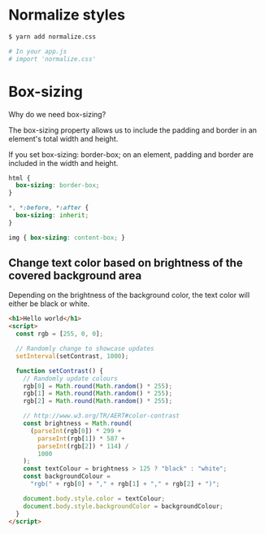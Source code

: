 # Normalize styles

```bash
$ yarn add normalize.css

# In your app.js
# import 'normalize.css'
```

# Box-sizing

Why do we need box-sizing? 

The box-sizing property allows us to include the padding and border in an element's total width and height.

If you set box-sizing: border-box; on an element, padding and border are included in the width and height.

```css
html {
  box-sizing: border-box;
}

*, *:before, *:after {
  box-sizing: inherit;
}

img { box-sizing: content-box; }
```

## Change text color based on brightness of the covered background area


Depending on the brightness of the background color, the text color will either be black or white.

```html
<h1>Hello world</h1>
<script>
  const rgb = [255, 0, 0];

  // Randomly change to showcase updates
  setInterval(setContrast, 1000);

  function setContrast() {
    // Randomly update colours
    rgb[0] = Math.round(Math.random() * 255);
    rgb[1] = Math.round(Math.random() * 255);
    rgb[2] = Math.round(Math.random() * 255);

    // http://www.w3.org/TR/AERT#color-contrast
    const brightness = Math.round(
      (parseInt(rgb[0]) * 299 +
        parseInt(rgb[1]) * 587 +
        parseInt(rgb[2]) * 114) /
        1000
    );
    const textColour = brightness > 125 ? "black" : "white";
    const backgroundColour =
      "rgb(" + rgb[0] + "," + rgb[1] + "," + rgb[2] + ")";

    document.body.style.color = textColour;
    document.body.style.backgroundColor = backgroundColour;
  }
</script>
```

